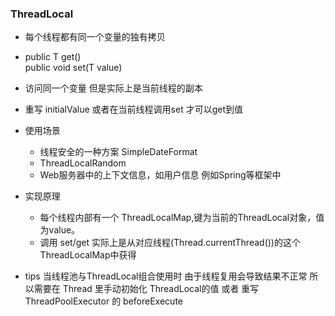 ### ThreadLocal 
* 每个线程都有同一个变量的独有拷贝 
* public T get()  
  public void set(T value)
  
* 访问同一个变量 但是实际上是当前线程的副本

* 重写 initialValue 或者在当前线程调用set 才可以get到值

* 使用场景 
    * 线程安全的一种方案 SimpleDateFormat
    * ThreadLocalRandom
    * Web服务器中的上下文信息，如用户信息 例如Spring等框架中
    
* 实现原理
    * 每个线程内部有一个 ThreadLocalMap,键为当前的ThreadLocal对象，值为value。
    * 调用 set/get 实际上是从对应线程(Thread.currentThread())的这个ThreadLocalMap中获得 
    
* tips 当线程池与ThreadLocal组合使用时 由于线程复用会导致结果不正常  所以需要在 Thread 里手动初始化
ThreadLocal的值  或者 重写 ThreadPoolExecutor 的 beforeExecute
